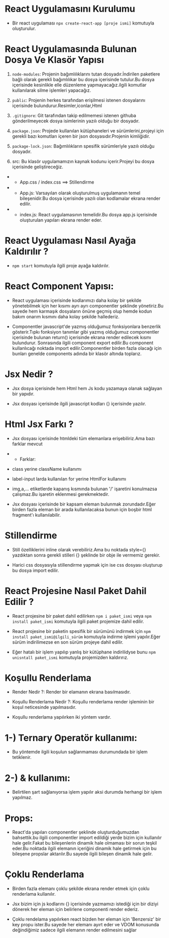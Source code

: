 # React Uygulamasını Kurulumu

- Bir react uygulaması `npx create-react-app [proje ismi]` komutuyla oluşturulur.

# React Uygulamasında Bulunan Dosya Ve Klasör Yapısı

1. `node-modules`: Projenin bağımlılıklarını tutan dosyadır.İndirilen paketlere bağlı olarak gerekli bağımlılıkar bu dosya içerisinde tutulur.Bu dosya içerisinde kesinlikle elle düzenleme yapmayacağız.ilgili komutlar kullanılarak silme işlemleri yapacağız.

2. `public`: Projenin herkes tarafından erişilmesi istenen dosyalarını içerisinde bulundurur.Resimler,iconlar,Html

3. `.gitignore`: Git tarafından takip edilmemesi istenen githuba gönderilmeyecek dosya isimlerinin yazılı olduğu bir dosyadır.

4. `package.json`: Projede kullanılan kütüphaneleri ve sürümlerini,projeyi için gerekli bazı komutları içeren bir json dosyasıdır.Projenin kimliğidir.

5. `package-lock.json`: Bağımlılıkların spesifik sürümleriyle yazılı olduğu dosyadır.

6. src: Bu klasör uygulamamızın kaynak kodunu içerir.Projeyi bu dosya içerisinde geliştireceğiz.

- - App.css / index.css ==> Stillendirme

- - App.js: Varsayılan olarak oluşturulmuş uygulamanın temel bileşenidir.Bu dosya içerisinde yazılı olan kodlamalar ekrana render edilir.

- - index.js: React uygulamasının temelidir.Bu dosya app.js içerisinde oluşturulan yapıları ekrana render eder.

# React Uygulaması Nasıl Ayağa Kaldırılır ?

- `npm start` komutuyla ilgili proje ayağa kaldırılır.

# React Component Yapısı:

- React uygulaması içerisinde kodlarımızı daha kolay bir şekilde yönetebilmek için her kısımı ayrı ayrı componentler şeklinde yönetiriz.Bu sayede hem karmaşık dosyaların önüne geçmiş olup hemde kodun bakım onarım kısmını daha kolay şekilde hallederiz.

- Componentler javascript'de yazmış olduğumuz fonksiyonlara benzerlik gösterir.Tıpkı fonksiyon tanımlar gibi yazmış olduğumuz componentler içerisinde bulunan return() içerisinde ekrana render edilecek kısmı bulundurur. Sonrasında ilgili component export edilir.Bu component kullanlıcağı noktada import edilir.Componentler birden fazla olacağı için bunları genelde components adında bir klasör altında toplarız.

# Jsx Nedir ?

- Jsx dosya içerisinde hem Html hem Js kodu yazamaya olanak sağlayan bir yapıdır.

- Jsx dosyası içerisinde ilgili javascript kodları {} içerisinde yazılır.

# Html Jsx Farkı ?

- Jsx dosyası içerisinde htmldeki tüm elemanlara erişebiliriz.Ama bazı farklar mevcut

- - Farklar:

- class yerine className kullanımı
- label-input larda kullanılan for yerine HtmlFor kullanımı
- img,a,... etiketlerde kapanış kısmında bulunan '/' işaretini konulmazsa çalışmaz.Bu işaretin eklenmesi gerekmektedir.

- Jsx dosyası içerisinde bir kapsam eleman bulunmak zorundadır.Eğer birden fazla eleman bir arada kullanılacaksa bunun için boşbir html fragment'ı kullanılabilir.

# Stillendirme

- Still özelliklerini inline olarak verebiliriz.Ama bu noktada style={} yazdıktan sonra gerekli stilleri {} şeklinde bir obje ile vermemiz gerekir.

- Harici css dosyasıyla stillendirme yapmak için ise css dosyası oluşturup bu dosya import edilir.

# React Projesine Nasıl Paket Dahil Edilir ?

- React projesine bir paket dahil edilirken `npm i paket_ismi` veya `npm install paket_ismi` komutuyla ilgili paket projemize dahil edilir.

- React projesine bir paketin spesifik bir sürümünü indirmek için `npm install paket_ismi@ilgili_sürüm` komutuyla indirme işlemi yapılır.Eğer sürüm indirilimezse en son sürüm projeye dahil edilir.

- Eğer hatalı bir işlem yapılıp yanlış bir kütüphane indirilidyse bunu `npm unisntall paket_ismi` komutuyla projemizden kaldırırız.

# Koşullu Renderlama

- Render Nedir ?: Render bir elamanın ekrana basılmasıdır.

- Koşullu Renderlama Nedir ?: Koşullu renderlama render işleminin bir koşul neticesinde yapılmasıdır.

- Koşullu renderlama yapılırken iki yöntem vardır.

# 1-) Ternary Operatör kullanımı:

- Bu yöntemde ilgili koşulun sağlanmaması durumundada bir işlem tetiklenir.

# 2-) & kullanımı:

- Belirtilen şart sağlanıyorsa işlem yapılır aksi durumda herhangi bir işlem yapılmaz.

# Props:

- React'da yapıları componentler şeklinde oluşturduğumuzdan bahsettik.bu ilgili componentler import edildiği yerde bizim için kullanılır hale gelir.Fakat bu bileşenlerin dinamik hale olmaması bir sorun teşkil eder.Bu noktada ilgili elemanın içeriğini dinamik hale getirmek için bu bileşene propslar aktarılır.Bu sayede ilgili bileşen dinamik hale gelir.

# Çoklu Renderlama

- Birden fazla elemanı çoklu şekilde ekrana render etmek için çoklu renderlama kullanılır.

- Jsx bizim için js kodlarını {} içerisinde yazmamızı istediği için bir diziyi dönerek her eleman için belirlene componenti render ederiz.

- Çoklu rendelama yapılırken react bizden her eleman için 'Benzersiz' bir key propu ister.Bu sayede her elemanı ayırt eder ve VDOM konusunda değindiğimiz sadece ilgili elemanın render edilmesini sağlar
